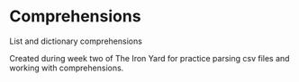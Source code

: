 # Comprehensions
List and dictionary comprehensions

Created during week two of The Iron Yard for practice parsing csv files and working with comprehensions.
